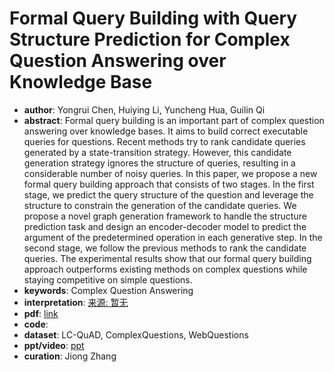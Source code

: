 # Formal Query Building with Query Structure Prediction for Complex Question Answering over Knowledge Base
* **author**: Yongrui Chen, Huiying Li, Yuncheng Hua, Guilin Qi
* **abstract**: Formal query building is an important part of complex question answering over knowledge bases. It aims to build correct executable queries for questions. Recent methods try to rank candidate queries generated by a state-transition strategy. However, this candidate generation strategy ignores the structure of queries, resulting in a considerable number of noisy queries. In this paper, we propose a new formal query building approach that consists of two stages. In the first stage, we predict the query structure of the question and leverage the structure to constrain the generation of the candidate queries. We propose a novel graph generation framework to handle the structure prediction task and design an encoder-decoder model to predict the argument of the predetermined operation in each generative step. In the second stage, we follow the previous methods to rank the candidate queries. The experimental results show that our formal query building approach outperforms existing methods on complex questions while staying competitive on simple questions.
* **keywords**: Complex Question Answering
* **interpretation**: [来源: 暂无]()
* **pdf**: [link](https://www.ijcai.org/Proceedings/2020/519)
* **code**: 
* **dataset**: LC-QuAD, ComplexQuestions, WebQuestions 
* **ppt/video**: [ppt](http://wds.ac.cn/portal/seminar/20200519%E9%99%88%E6%B0%B8%E9%94%90.pptx)
* **curation**: Jiong Zhang 